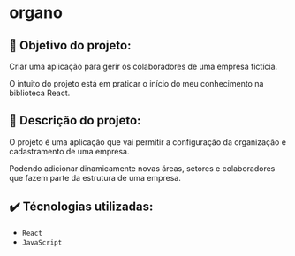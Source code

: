 # organo

## :dart: Objetivo do projeto:

Criar uma aplicação para gerir os colaboradores de uma empresa fictícia.

O intuito do projeto está em praticar o início do meu conhecimento na biblioteca React.

## :receipt: Descrição do projeto:

O projeto é uma aplicação que vai permitir a configuração da organização e cadastramento de uma empresa.

Podendo adicionar dinamicamente novas áreas, setores e colaboradores que fazem parte da estrutura de uma empresa.

## :heavy_check_mark: Técnologias utilizadas:

- `React`
- `JavaScript`